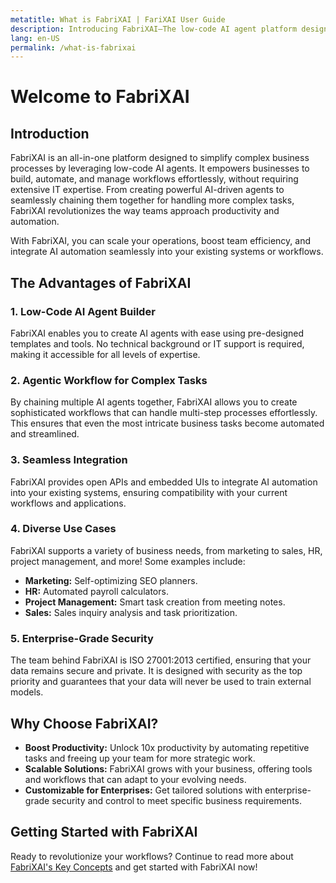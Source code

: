 ```yaml
---
metatitle: What is FabriXAI | FariXAI User Guide
description: Introducing FabriXAI—The low-code AI agent platform designed to simplify automation.
lang: en-US
permalink: /what-is-fabrixai
---
```


# Welcome to FabriXAI

## Introduction
FabriXAI is an all-in-one platform designed to simplify complex business processes by leveraging low-code AI agents. It empowers businesses to build, automate, and manage workflows effortlessly, without requiring extensive IT expertise. From creating powerful AI-driven agents to seamlessly chaining them together for handling more complex tasks, FabriXAI revolutionizes the way teams approach productivity and automation.  

With FabriXAI, you can scale your operations, boost team efficiency, and integrate AI automation seamlessly into your existing systems or workflows.

## The Advantages of FabriXAI

### 1. **Low-Code AI Agent Builder**  
FabriXAI enables you to create AI agents with ease using pre-designed templates and tools. No technical background or IT support is required, making it accessible for all levels of expertise.  

### 2. **Agentic Workflow for Complex Tasks**  
By chaining multiple AI agents together, FabriXAI allows you to create sophisticated workflows that can handle multi-step processes effortlessly. This ensures that even the most intricate business tasks become automated and streamlined.  

### 3. **Seamless Integration**  
FabriXAI provides open APIs and embedded UIs to integrate AI automation into your existing systems, ensuring compatibility with your current workflows and applications.  

### 4. **Diverse Use Cases**  
FabriXAI supports a variety of business needs, from marketing to sales, HR, project management, and more! Some examples include:  
- **Marketing:** Self-optimizing SEO planners.  
- **HR:** Automated payroll calculators.  
- **Project Management:** Smart task creation from meeting notes.  
- **Sales:** Sales inquiry analysis and task prioritization.  

### 5. **Enterprise-Grade Security**  
The team behind FabriXAI is ISO 27001:2013 certified, ensuring that your data remains secure and private. It is designed with security as the top priority and guarantees that your data will never be used to train external models.  

## Why Choose FabriXAI?  
- **Boost Productivity:** Unlock 10x productivity by automating repetitive tasks and freeing up your team for more strategic work.  
- **Scalable Solutions:** FabriXAI grows with your business, offering tools and workflows that can adapt to your evolving needs.  
- **Customizable for Enterprises:** Get tailored solutions with enterprise-grade security and control to meet specific business requirements.  

## Getting Started with FabriXAI  
Ready to revolutionize your workflows? Continue to read more about [FabriXAI's Key Concepts](/en-us/key-concepts) and get started with FabriXAI now!


